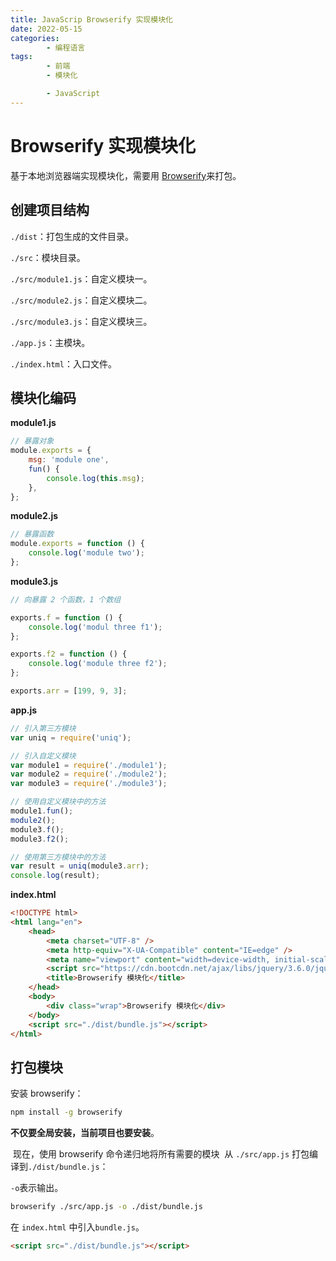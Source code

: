 ```yaml
---
title: JavaScrip Browserify 实现模块化
date: 2022-05-15
categories:
        - 编程语言
tags:
        - 前端
        - 模块化

        - JavaScript
---
```


# Browserify 实现模块化

基于本地浏览器端实现模块化，需要用 [Browserify](https://browserify.org/#install)来打包。

## 创建项目结构

`./dist`：打包生成的文件目录。

`./src`：模块目录。

`./src/module1.js`：自定义模块一。

`./src/module2.js`：自定义模块二。

`./src/module3.js`：自定义模块三。

`./app.js`：主模块。

`./index.html`：入口文件。

## 模块化编码

**module1.js**

```js
// 暴露对象
module.exports = {
	msg: 'module one',
	fun() {
		console.log(this.msg);
	},
};
```

**module2.js**

```js
// 暴露函数
module.exports = function () {
	console.log('module two');
};
```

**module3.js**

```js
// 向暴露 2 个函数，1 个数组

exports.f = function () {
	console.log('modul three f1');
};

exports.f2 = function () {
	console.log('module three f2');
};

exports.arr = [199, 9, 3];
```

**app.js**

```js
// 引入第三方模块
var uniq = require('uniq');

// 引入自定义模块
var module1 = require('./module1');
var module2 = require('./module2');
var module3 = require('./module3');

// 使用自定义模块中的方法
module1.fun();
module2();
module3.f();
module3.f2();

// 使用第三方模块中的方法
var result = uniq(module3.arr);
console.log(result);
```

**index.html**

```html
<!DOCTYPE html>
<html lang="en">
	<head>
		<meta charset="UTF-8" />
		<meta http-equiv="X-UA-Compatible" content="IE=edge" />
		<meta name="viewport" content="width=device-width, initial-scale=1.0" />
		<script src="https://cdn.bootcdn.net/ajax/libs/jquery/3.6.0/jquery.js"></script>
		<title>Browserify 模块化</title>
	</head>
	<body>
		<div class="wrap">Browserify 模块化</div>
	</body>
	<script src="./dist/bundle.js"></script>
</html>
```

## 打包模块

安装 browserify‎‎：

```sh
npm install -g browserify
```

**不仅要全局安装，当前项目也要安装**。

‎ 现在，使用 ‎‎browserify‎‎ 命令递归地将所有需要的模块 ‎ 从 `./src/app.js‎‎` 打包编译到`./dist/bundle.js`：‎

`-o`表示输出。

```sh
browserify ./src/app.js -o ./dist/bundle.js
```

在 `index.html` 中引入`bundle.js`。

```html
<script src="./dist/bundle.js"></script>
```
